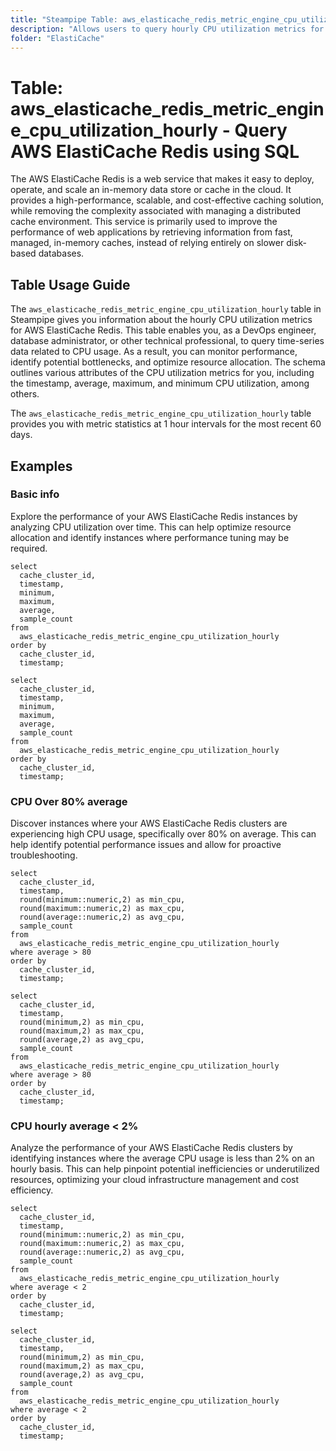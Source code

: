 ```yaml
---
title: "Steampipe Table: aws_elasticache_redis_metric_engine_cpu_utilization_hourly - Query AWS ElastiCache Redis using SQL"
description: "Allows users to query hourly CPU utilization metrics for AWS ElastiCache Redis."
folder: "ElastiCache"
---
```


# Table: aws_elasticache_redis_metric_engine_cpu_utilization_hourly - Query AWS ElastiCache Redis using SQL

The AWS ElastiCache Redis is a web service that makes it easy to deploy, operate, and scale an in-memory data store or cache in the cloud. It provides a high-performance, scalable, and cost-effective caching solution, while removing the complexity associated with managing a distributed cache environment. This service is primarily used to improve the performance of web applications by retrieving information from fast, managed, in-memory caches, instead of relying entirely on slower disk-based databases.

## Table Usage Guide

The `aws_elasticache_redis_metric_engine_cpu_utilization_hourly` table in Steampipe gives you information about the hourly CPU utilization metrics for AWS ElastiCache Redis. This table enables you, as a DevOps engineer, database administrator, or other technical professional, to query time-series data related to CPU usage. As a result, you can monitor performance, identify potential bottlenecks, and optimize resource allocation. The schema outlines various attributes of the CPU utilization metrics for you, including the timestamp, average, maximum, and minimum CPU utilization, among others.

The `aws_elasticache_redis_metric_engine_cpu_utilization_hourly` table provides you with metric statistics at 1 hour intervals for the most recent 60 days.

## Examples

### Basic info
Explore the performance of your AWS ElastiCache Redis instances by analyzing CPU utilization over time. This can help optimize resource allocation and identify instances where performance tuning may be required.

```sql+postgres
select
  cache_cluster_id,
  timestamp,
  minimum,
  maximum,
  average,
  sample_count
from
  aws_elasticache_redis_metric_engine_cpu_utilization_hourly
order by
  cache_cluster_id,
  timestamp;
```

```sql+sqlite
select
  cache_cluster_id,
  timestamp,
  minimum,
  maximum,
  average,
  sample_count
from
  aws_elasticache_redis_metric_engine_cpu_utilization_hourly
order by
  cache_cluster_id,
  timestamp;
```

### CPU Over 80% average
Discover instances where your AWS ElastiCache Redis clusters are experiencing high CPU usage, specifically over 80% on average. This can help identify potential performance issues and allow for proactive troubleshooting.

```sql+postgres
select
  cache_cluster_id,
  timestamp,
  round(minimum::numeric,2) as min_cpu,
  round(maximum::numeric,2) as max_cpu,
  round(average::numeric,2) as avg_cpu,
  sample_count
from
  aws_elasticache_redis_metric_engine_cpu_utilization_hourly
where average > 80
order by
  cache_cluster_id,
  timestamp;
```

```sql+sqlite
select
  cache_cluster_id,
  timestamp,
  round(minimum,2) as min_cpu,
  round(maximum,2) as max_cpu,
  round(average,2) as avg_cpu,
  sample_count
from
  aws_elasticache_redis_metric_engine_cpu_utilization_hourly
where average > 80
order by
  cache_cluster_id,
  timestamp;
```

### CPU hourly average < 2%
Analyze the performance of your AWS ElastiCache Redis clusters by identifying instances where the average CPU usage is less than 2% on an hourly basis. This can help pinpoint potential inefficiencies or underutilized resources, optimizing your cloud infrastructure management and cost efficiency.

```sql+postgres
select
  cache_cluster_id,
  timestamp,
  round(minimum::numeric,2) as min_cpu,
  round(maximum::numeric,2) as max_cpu,
  round(average::numeric,2) as avg_cpu,
  sample_count
from
  aws_elasticache_redis_metric_engine_cpu_utilization_hourly
where average < 2
order by
  cache_cluster_id,
  timestamp;
```

```sql+sqlite
select
  cache_cluster_id,
  timestamp,
  round(minimum,2) as min_cpu,
  round(maximum,2) as max_cpu,
  round(average,2) as avg_cpu,
  sample_count
from
  aws_elasticache_redis_metric_engine_cpu_utilization_hourly
where average < 2
order by
  cache_cluster_id,
  timestamp;
```